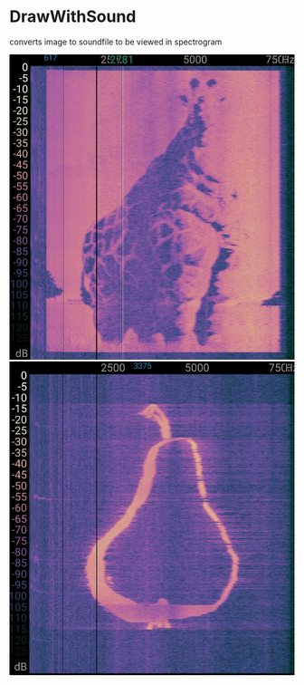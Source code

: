 # DrawWithSound

converts image to soundfile to be viewed in spectrogram

![Image](image_1.png)
![Image](image_2.png)
